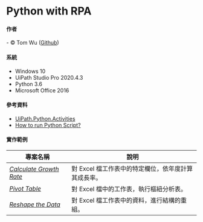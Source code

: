 # Python with RPA   

#### 作者
<span> - &copy; Tom Wu (<a href="https://github.com/YenLinWu">Github</a>) </span>  

#### 系統    
* Windows 10
* UiPath Studio Pro 2020.4.3   
* Python 3.6
* Microsoft Office 2016

#### 參考資料   
- [UiPath.Python.Activities](https://docs.uipath.com/releasenotes/docs/uipath-python-activities "UiPath Release Notes")     
- [How to run Python Script?](https://forum.uipath.com/t/how-to-run-python-script/190903/4)
  
#### 實作範例   
| 專案名稱 | 說明 | 
| ---------- | ----------- |
| *[Calculate Growth Rate](https://github.com/YenLinWu/RPA_UiPath/tree/master/Python%20x%20UiPath/Calculate%20Growth%20Rate)* | 對 Excel 檔工作表中的特定欄位，依年度計算其成長率。 |   
| *[Pivot Table](https://github.com/YenLinWu/RPA_UiPath/tree/master/Python%20x%20UiPath/Pivot%20Table)* | 對 Excel 檔中的工作表，執行樞紐分析表。 |   
| *[Reshape the Data](https://github.com/YenLinWu/RPA_UiPath/tree/master/Python%20x%20UiPath/Reshape%20the%20Data)* | 對 Excel 檔工作表中的資料，進行結構的重組。 | 
